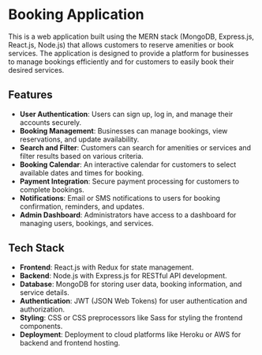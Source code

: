 # Booking Application

This is a web application built using the MERN stack (MongoDB, Express.js, React.js, Node.js) that allows customers to reserve amenities or book services. The application is designed to provide a platform for businesses to manage bookings efficiently and for customers to easily book their desired services.

## Features

- **User Authentication**: Users can sign up, log in, and manage their accounts securely.
- **Booking Management**: Businesses can manage bookings, view reservations, and update availability.
- **Search and Filter**: Customers can search for amenities or services and filter results based on various criteria.
- **Booking Calendar**: An interactive calendar for customers to select available dates and times for booking.
- **Payment Integration**: Secure payment processing for customers to complete bookings.
- **Notifications**: Email or SMS notifications to users for booking confirmation, reminders, and updates.
- **Admin Dashboard**: Administrators have access to a dashboard for managing users, bookings, and services.

## Tech Stack

- **Frontend**: React.js with Redux for state management.
- **Backend**: Node.js with Express.js for RESTful API development.
- **Database**: MongoDB for storing user data, booking information, and service details.
- **Authentication**: JWT (JSON Web Tokens) for user authentication and authorization.
- **Styling**: CSS or CSS preprocessors like Sass for styling the frontend components.
- **Deployment**: Deployment to cloud platforms like Heroku or AWS for backend and frontend hosting.

